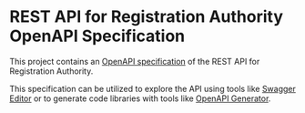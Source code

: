 # REST API for Registration Authority OpenAPI Specification

This project contains an [OpenAPI specification](https://openapis.org/) of the REST API for Registration Authority.

This specification can be utilized to explore the API using tools like [Swagger Editor](https://editor-next.swagger.io/?url=https://raw.githubusercontent.com/SwissSign-AG/RaApi/main/api.yaml) or to generate code libraries with tools like [OpenAPI Generator](https://openapi-generator.tech/).
